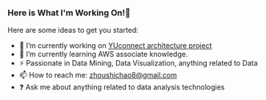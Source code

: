 ### Here is What I'm Working On!👋


Here are some ideas to get you started:

- 🔭 I’m currently working on [YUconnect architecture project](https://github.com/sczhou0705/IA-FinalProject-YUconnect)
- 🌱 I’m currently learning AWS associate knowledge.
- ⚡ Passionate in Data Mining, Data Visualization, anything related to Data
- 📫 How to reach me: zhoushichao8@gmail.com
- ❓ Ask me about anything related to data analysis technologies
